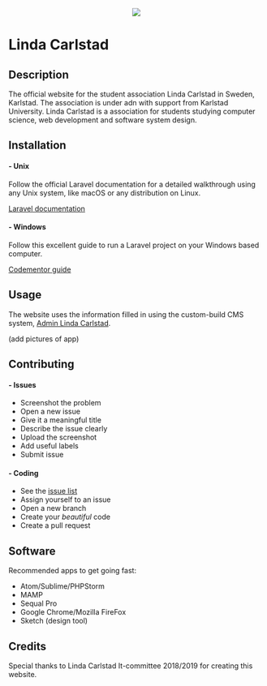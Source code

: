 <p align="center"><img src="https://lindacarlstad.se/img/logo.png"></p>

# Linda Carlstad

## Description
The official website for the student association Linda Carlstad in Sweden, Karlstad. The association is under adn with support from Karlstad University. Linda Carlstad is a association for students studying computer science, web development and software system design. 

## Installation

#### - Unix
Follow the official Laravel documentation for a detailed walkthrough using any Unix system, like macOS or any distribution on Linux.

[Laravel documentation](https://laravel.com/docs/5.8/installation)

#### - Windows
Follow this excellent guide to run a Laravel project on your Windows based computer.

[Codementor guide](https://www.codementor.io/magarrent/how-to-install-laravel-5-xampp-windows-du107u9ji)

## Usage
The website uses the information filled in using the custom-build CMS system, [Admin Linda Carlstad](https://github.com/Linda-Carlstad/admin.lindacarlstad.se). 

(add pictures of app)

## Contributing
#### - Issues
- Screenshot the problem
- Open a new issue
- Give it a meaningful title
- Describe the issue clearly
- Upload the screenshot
- Add useful labels
- Submit issue

#### - Coding
- See the [issue list](https://github.com/Linda-Carlstad/lindacarlstad.se/issues)
- Assign yourself to an issue
- Open a new branch
- Create your _beautiful_ code
- Create a pull request

## Software
Recommended apps to get going fast:
- Atom/Sublime/PHPStorm
- MAMP
- Sequal Pro
- Google Chrome/Mozilla FireFox
- Sketch (design tool)

## Credits
Special thanks to Linda Carlstad It-committee 2018/2019 for creating this website.
